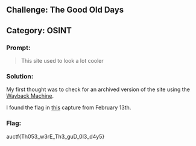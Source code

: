## Challenge: The Good Old Days
## Category: OSINT

### Prompt:
> This site used to look a lot cooler

### Solution:
My first thought was to check for an archived version of the site using the [Wayback Machine](https://archive.org/).

I found the flag in [this](https://web.archive.org/web/20200213064617/https://ctf.auburn.edu/users) capture from February 13th.

### Flag:
auctf{Th053_w3rE_Th3_guD_0l3_d4y5}

